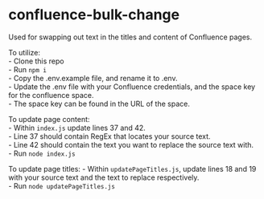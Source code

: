 # confluence-bulk-change

Used for swapping out text in the titles and content of Confluence pages. 

To utilize:  
	- Clone this repo  
	- Run `npm i`  
	- Copy the .env.example file, and rename it to .env.  
	- Update the .env file with your Confluence credentials, and the space key for the confluence space.  
		- The space key can be found in the URL of the space.  

To update page content:  
	- Within `index.js` update lines 37 and 42.  
		- Line 37 should contain RegEx that locates your source text.  
		- Line 42 should contain the text you want to replace the source text with.  
	- Run `node index.js`  

To update page titles:
	- Within `updatePageTitles.js`, update lines 18 and 19 with your source text and the text to replace respectively.  
	- Run `node updatePageTitles.js`  